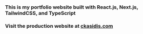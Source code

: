 ### This is my portfolio website built with React.js, Next.js, TailwindCSS, and TypeScript
### Visit the production website at [ckasidis.com](https://ckasidis.com)
